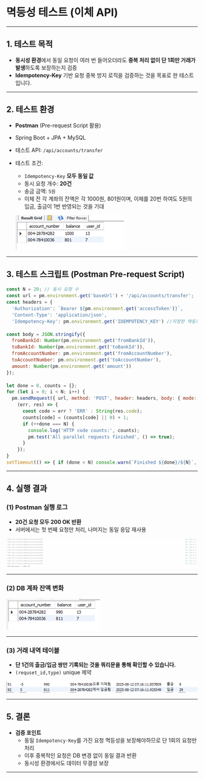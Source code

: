 # 멱등성 테스트  (이체 API)

---

## 1. 테스트 목적

- **동시성 환경**에서 동일 요청이 여러 번 들어오더라도 **중복 처리 없이 단 1회만 거래가 발생**하도록 보장하는지 검증
- **Idempotency-Key** 기반 요청 중복 방지 로직을 검증하는 것을 목표로 한 테스트입니다.

---

## 2. 테스트 환경

- **Postman** (Pre-request Script 활용)
- Spring Boot + JPA + MySQL
- 테스트 API: `/api/accounts/transfer`
- 테스트 조건:
    - `Idempotency-Key` **모두 동일 값**
    - 동시 요청 개수: **20건**
    - 송금 금액: `5원`
    - 이체 전 각 계좌의 잔액은 각 1000원, 801원이며, 이체를 20번 하여도 5원의 입금, 출금이 1번 반영되는 것을 기대
    
    ![image.png](image.png)
    

---

## 3. 테스트 스크립트 (Postman Pre-request Script)

```jsx
const N = 20; // 동시 요청 수
const url = pm.environment.get('baseUrl') + '/api/accounts/transfer';
const headers = {
  'Authorization': `Bearer ${pm.environment.get('accessToken')}`,
  'Content-Type': 'application/json',
  'Idempotency-Key': pm.environment.get('IDEMPOTENCY_KEY') //지정한 멱등키 동일하게 지정};
  
const body = JSON.stringify({
  fromBankId: Number(pm.environment.get('fromBankId')),
  toBankId: Number(pm.environment.get('toBankId')),
  fromAccountNumber: pm.environment.get('fromAccountNumber'),
  toAccountNumber: pm.environment.get('toAccountNumber'),
  amount: Number(pm.environment.get('amount'))
});

let done = 0, counts = {};
for (let i = 0; i < N; i++) {
  pm.sendRequest({ url, method: 'POST', header: headers, body: { mode: 'raw', raw: body } },
    (err, res) => {
      const code = err ? 'ERR' : String(res.code);
      counts[code] = (counts[code] || 0) + 1;
      if (++done === N) {
        console.log('HTTP code counts:', counts);
        pm.test('All parallel requests finished', () => true);
      }
    });
}
setTimeout(() => { if (done < N) console.warn(`Finished ${done}/${N}`, counts); }, 25000);

```

---

## 4. 실행 결과

### (1) Postman 실행 로그

- **20건 요청 모두 200 OK 반환**
- 서버에서는 첫 번째 요청만 처리, 나머지는 동일 응답 재사용

![image.png](image%201.png)

---

### (2) DB 계좌 잔액 변화

![image.png](image%202.png)

---

### (3) 거래 내역 테이블

- **단 1건의 출금/입금 쌍만 기록되는 것을 쿼리문을 통해 확인할 수 있습니다.**
- `(requset_id,type)` unique 제약

![image.png](image%203.png)

---

## 5. 결론

- **검증 포인트**
    - 동일 `Idempotency-Key`를 가진 요청 멱등성을 보장해야하므로 단 1회의 요청만 처리
    - 이후 중복적인 요청은 DB 변경 없이 동일 결과 반환
    - 동시성 환경에서도 데이터 무결성 보장

---
